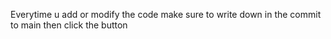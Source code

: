 Everytime u add or modify the code 
make sure to write down in the commit to main then click the button
